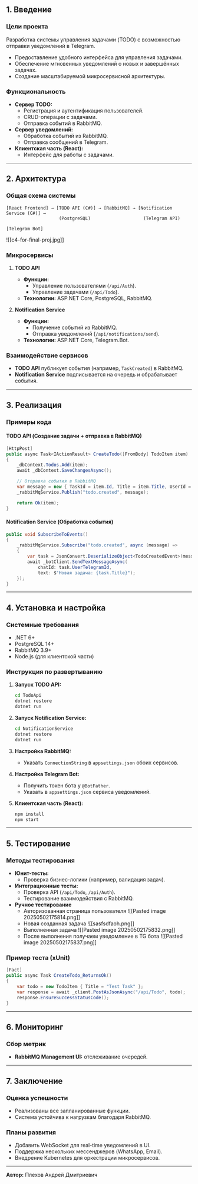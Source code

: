 ## **1. Введение**  
### **Цели проекта**  
Разработка системы управления задачами (TODO) с возможностью отправки уведомлений в Telegram.  
- Предоставление удобного интерфейса для управления задачами.  
- Обеспечение мгновенных уведомлений о новых и завершённых задачах.  
- Создание масштабируемой микросервисной архитектуры.  

### **Функциональность**  
- **Сервер TODO:**  
  - Регистрация и аутентификация пользователей.  
  - CRUD-операции с задачами.  
  - Отправка событий в RabbitMQ.  
- **Сервер уведомлений:**  
  - Обработка событий из RabbitMQ.  
  - Отправка сообщений в Telegram.  
- **Клиентская часть (React):**  
  - Интерфейс для работы с задачами.  

---

## **2. Архитектура**  
### **Общая схема системы**  
```
[React Frontend] → [TODO API (C#)] → [RabbitMQ] → [Notification Service (C#)] → 
					(PostgreSQL)                    (Telegram API)

[Telegram Bot]
```  
![[c4-for-final-proj.jpg]]
### **Микросервисы**  
1. **TODO API**  
   - **Функции:**  
     - Управление пользователями (`/api/Auth`).  
     - Управление задачами (`/api/Todo`).  
   - **Технологии:** ASP.NET Core, PostgreSQL, RabbitMQ.  

2. **Notification Service**  
   - **Функции:**  
     - Получение событий из RabbitMQ.  
     - Отправка уведомлений (`/api/notifications/send`).  
   - **Технологии:** ASP.NET Core, Telegram.Bot.  

### **Взаимодействие сервисов**  
- **TODO API** публикует события (например, `TaskCreated`) в RabbitMQ.  
- **Notification Service** подписывается на очередь и обрабатывает события.  

---

## **3. Реализация**  
### **Примеры кода**  
#### **TODO API (Создание задачи + отправка в RabbitMQ)**  
```csharp
[HttpPost]
public async Task<IActionResult> CreateTodo([FromBody] TodoItem item)
{
    _dbContext.Todos.Add(item);
    await _dbContext.SaveChangesAsync();

    // Отправка события в RabbitMQ
    var message = new { TaskId = item.Id, Title = item.Title, UserId = item.UserId };
    _rabbitMqService.Publish("todo.created", message);

    return Ok(item);
}
```  

#### **Notification Service (Обработка события)**  
```csharp
public void SubscribeToEvents()
{
    _rabbitMqService.Subscribe("todo.created", async (message) => 
    {
        var task = JsonConvert.DeserializeObject<TodoCreatedEvent>(message);
        await _botClient.SendTextMessageAsync(
            chatId: task.UserTelegramId,
            text: $"Новая задача: {task.Title}");
    });
}
```  

---

## **4. Установка и настройка**  
### **Системные требования**  
- .NET 6+  
- PostgreSQL 14+  
- RabbitMQ 3.9+  
- Node.js (для клиентской части)  

### **Инструкция по развертыванию**  
1. **Запуск TODO API:**  
   ```bash
   cd TodoApi
   dotnet restore
   dotnet run
   ```  

2. **Запуск Notification Service:**  
   ```bash
   cd NotificationService
   dotnet restore
   dotnet run
   ```  

3. **Настройка RabbitMQ:**  
   - Указать `ConnectionString` в `appsettings.json` обоих сервисов.  

4. **Настройка Telegram Bot:**  
   - Получить токен бота у `@BotFather`.  
   - Указать в `appsettings.json` сервиса уведомлений.  

5. **Клиентская часть (React):**  
   ```bash
   npm install
   npm start
   ```  

---

## **5. Тестирование**  
### **Методы тестирования**  
- **Юнит-тесты:**  
  - Проверка бизнес-логики (например, валидация задач).  
- **Интеграционные тесты:**  
  - Проверка API (`/api/Todo`, `/api/Auth`).  
  - Тестирование взаимодействия с RabbitMQ.  
- **Ручное тестирование**
	- Авторизованная страница пользователя ![[Pasted image 20250502175814.png]]
	- Новая созданная задача ![[sasfsdfaoh.png]]
	- Выполненная задача  ![[Pasted image 20250502175832.png]]
	- После выполнения получаем уведомление в TG бота ![[Pasted image 20250502175837.png]]
### **Пример теста (xUnit)**  
```csharp
[Fact]
public async Task CreateTodo_ReturnsOk()
{
    var todo = new TodoItem { Title = "Test Task" };
    var response = await _client.PostAsJsonAsync("/api/Todo", todo);
    response.EnsureSuccessStatusCode();
}
```  

---

## **6. Мониторинг**  
### **Сбор метрик**  
- **RabbitMQ Management UI:** отслеживание очередей.  

---

## **7. Заключение**  
### **Оценка успешности**  
- Реализованы все запланированные функции.  
- Система устойчива к нагрузкам благодаря RabbitMQ.  

### **Планы развития**  
- Добавить WebSocket для real-time уведомлений в UI.  
- Поддержка нескольких мессенджеров (WhatsApp, Email).  
- Внедрение Kubernetes для оркестрации микросервисов.  

--- 

**Автор:** Плехов Андрей Дмитриевич